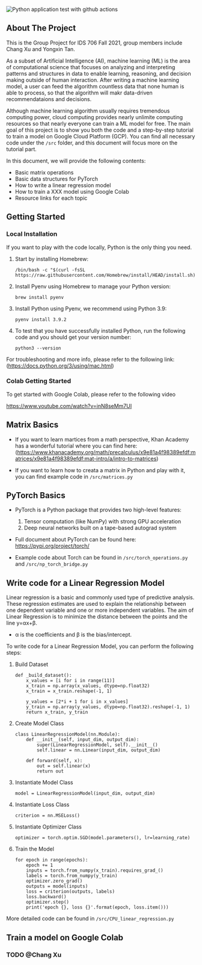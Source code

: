 ![Python application test with github actions](https://github.com/YXTanDuke/IDS706_Group_Project/actions/workflows/main.yml/badge.svg)

## About The Project

This is the Group Project for IDS 706 Fall 2021, group members include Chang Xu and Yongxin Tan. 

As a subset of Artificial Intelligence (AI), machine learning (ML) is the area of computational science that focuses on analyzing and interpreting patterns and structures in data to enable learning, reasoning, and decision making outside of human interaction. After writing a machine learning model, a user can feed the algorithm countless data that none human is able to process, so that the algorithm will makr data-driven recommendataions and decisions. 

Although machine learning algorithm usually requires tremendous computing power, cloud computing provides nearly unlimite computing resources so that nearly everyone can train a ML model for free. The main goal of this project is to show you both the code and a step-by-step tutorial to train a model on Google Cloud Platform (GCP). You can find all necessary code under the `/src` folder, and this document will focus more on the tutorial part.

In this document, we will provide the following contents:
* Basic matrix operations
* Basic data structures for PyTorch
* How to write a linear regression model
* How to train a XXX model using Google Colab
* Resource links for each topic

## Getting Started

### Local Installation

If you want to play with the code locally, Python is the only thing you need. 

1. Start by installing Homebrew:

    ```
    /bin/bash -c "$(curl -fsSL https://raw.githubusercontent.com/Homebrew/install/HEAD/install.sh)"
    ```
2. Install Pyenv using Homebrew to manage your Python version:

    ```
    brew install pyenv
    ```
3. Install Python using Pyenv, we recommend using Python 3.9:

    ```
    pyenv install 3.9.2 
    ```
4. To test that you have successfully installed Python, run the following code and you should get your version number:
    ```
    python3 --version
    ```

For troubleshooting and more info, please refer to the following link: (https://docs.python.org/3/using/mac.html)

### Colab Getting Started

To get started with Google Colab, please refer to the following video

https://www.youtube.com/watch?v=inN8seMm7UI

## Matrix Basics

* If you want to learn martices from a math perspective, Khan Academy has a wonderful tutorial where you can find here: (https://www.khanacademy.org/math/precalculus/x9e81a4f98389efdf:matrices/x9e81a4f98389efdf:mat-intro/a/intro-to-matrices)

* If you want to learn how to creata a matrix in Python and play with it, you can find example code in `/src/matrices.py`

## PyTorch Basics

* PyTorch is a Python package that provides two high-level features:

    1. Tensor computation (like NumPy) with strong GPU acceleration
    2. Deep neural networks built on a tape-based autograd system

* Full document about PyTorch can be found here: https://pypi.org/project/torch/

* Example code about Torch can be found in `/src/torch_operations.py` and `/src/np_torch_bridge.py`

## Write code for a Linear Regression Model

Linear regression is a basic and commonly used type of predictive analysis. These regression estimates are used to explain the relationship between one dependent variable and one or more independent variables. The aim of Linear Regression is to minimize the distance between the points and the line y=αx+β. 

* α is the coefficients and β is the bias/intercept.

To write code for a Linear Regression Model, you can perform the following steps:

1. Build Dataset
    ```
    def _build_dataset():
        x_values = [i for i in range(11)]
        x_train = np.array(x_values, dtype=np.float32)
        x_train = x_train.reshape(-1, 1)

        y_values = [2*i + 1 for i in x_values]
        y_train = np.array(y_values, dtype=np.float32).reshape(-1, 1)
        return x_train, y_train
    ```
2. Create Model Class
    ```
    class LinearRegressionModel(nn.Module):
        def __init__(self, input_dim, output_dim):
            super(LinearRegressionModel, self).__init__()
            self.linear = nn.Linear(input_dim, output_dim)  
        
        def forward(self, x):
            out = self.linear(x)
            return out
    ```
3. Instantiate Model Class
    ```
    model = LinearRegressionModel(input_dim, output_dim)
    ```
4. Instantiate Loss Class
    ```
    criterion = nn.MSELoss()
    ```
5. Instantiate Optimizer Class
    ```
    optimizer = torch.optim.SGD(model.parameters(), lr=learning_rate)
    ```
6. Train the Model
    ```
    for epoch in range(epochs):
        epoch += 1
        inputs = torch.from_numpy(x_train).requires_grad_()
        labels = torch.from_numpy(y_train)
        optimizer.zero_grad() 
        outputs = model(inputs)
        loss = criterion(outputs, labels)
        loss.backward()
        optimizer.step()
        print('epoch {}, loss {}'.format(epoch, loss.item()))
    ```

More detailed code can be found in `/src/CPU_linear_regression.py`

## Train a model on Google Colab

### TODO @Chang Xu
